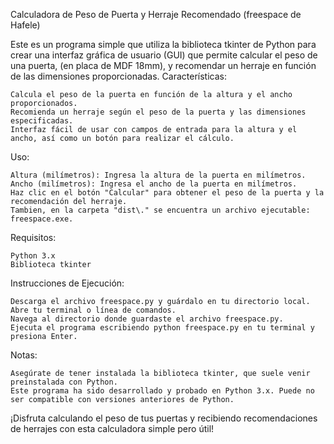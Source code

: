 Calculadora de Peso de Puerta y Herraje Recomendado (freespace de Hafele)

Este es un programa simple que utiliza la biblioteca tkinter de Python para crear una interfaz gráfica de usuario (GUI) que permite calcular el peso de una puerta, (en placa de MDF 18mm), y recomendar un herraje en función de las dimensiones proporcionadas.
Características:

    Calcula el peso de la puerta en función de la altura y el ancho proporcionados.
    Recomienda un herraje según el peso de la puerta y las dimensiones especificadas.
    Interfaz fácil de usar con campos de entrada para la altura y el ancho, así como un botón para realizar el cálculo.

Uso:

    Altura (milímetros): Ingresa la altura de la puerta en milímetros.
    Ancho (milímetros): Ingresa el ancho de la puerta en milímetros.
    Haz clic en el botón "Calcular" para obtener el peso de la puerta y la recomendación del herraje.
    Tambien, en la carpeta "dist\." se encuentra un archivo ejecutable: freespace.exe.

Requisitos:

    Python 3.x
    Biblioteca tkinter

Instrucciones de Ejecución:

    Descarga el archivo freespace.py y guárdalo en tu directorio local.
    Abre tu terminal o línea de comandos.
    Navega al directorio donde guardaste el archivo freespace.py.
    Ejecuta el programa escribiendo python freespace.py en tu terminal y presiona Enter.

Notas:

    Asegúrate de tener instalada la biblioteca tkinter, que suele venir preinstalada con Python.
    Este programa ha sido desarrollado y probado en Python 3.x. Puede no ser compatible con versiones anteriores de Python.

¡Disfruta calculando el peso de tus puertas y recibiendo recomendaciones de herrajes con esta calculadora simple pero útil!
